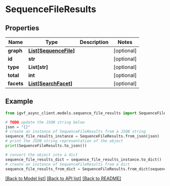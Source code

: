 # SequenceFileResults


## Properties

Name | Type | Description | Notes
------------ | ------------- | ------------- | -------------
**graph** | [**List[SequenceFile]**](SequenceFile.md) |  | [optional] 
**id** | **str** |  | [optional] 
**type** | **List[str]** |  | [optional] 
**total** | **int** |  | [optional] 
**facets** | [**List[SearchFacet]**](SearchFacet.md) |  | [optional] 

## Example

```python
from igvf_async_client.models.sequence_file_results import SequenceFileResults

# TODO update the JSON string below
json = "{}"
# create an instance of SequenceFileResults from a JSON string
sequence_file_results_instance = SequenceFileResults.from_json(json)
# print the JSON string representation of the object
print(SequenceFileResults.to_json())

# convert the object into a dict
sequence_file_results_dict = sequence_file_results_instance.to_dict()
# create an instance of SequenceFileResults from a dict
sequence_file_results_from_dict = SequenceFileResults.from_dict(sequence_file_results_dict)
```
[[Back to Model list]](../README.md#documentation-for-models) [[Back to API list]](../README.md#documentation-for-api-endpoints) [[Back to README]](../README.md)


